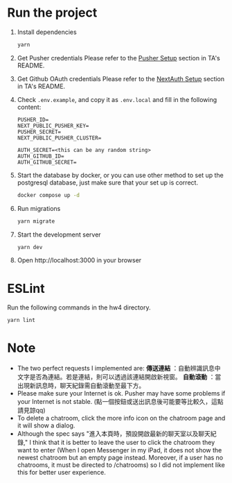 # Run the project

1. Install dependencies

   ```bash
   yarn
   ```
2. Get Pusher credentials
   Please refer to the [Pusher Setup]() section in TA's README.
3. Get Github OAuth credentials
   Please refer to the [NextAuth Setup](#nextauth-setup) section in TA's README.
4. Check `.env.example`, and copy it as `.env.local` and fill in the following content:

   ```text
   PUSHER_ID=
   NEXT_PUBLIC_PUSHER_KEY=
   PUSHER_SECRET=
   NEXT_PUBLIC_PUSHER_CLUSTER=

   AUTH_SECRET=<this can be any random string>
   AUTH_GITHUB_ID=
   AUTH_GITHUB_SECRET=
   ```
5. Start the database by docker, or you can use other method to set up the postgresql database, just make sure that your set up is correct.

   ```bash
   docker compose up -d
   ```
6. Run migrations

   ```bash
   yarn migrate
   ```
7. Start the development server

   ```bash
   yarn dev
   ```
8. Open http://localhost:3000 in your browser

# ESLint

Run the following commands in the hw4 directory.

```bash
yarn lint
```

# Note

* The two perfect requests I implemented are:
  **傳送連結** ：自動辨識訊息中文字是否為連結。若是連結，則可以透過該連結開啟新視窗。
  **自動滾動** ：當出現新訊息時，聊天紀錄需自動滾動至最下方。
* Please make sure your Internet is ok. Pusher may have some problems if your Internet is not stable. (點一個按鈕或送出訊息後可能要等比較久，這點請見諒qq)
* To delete a chatroom, click the more info icon on the chatroom page and it will show a dialog.
* Although the spec says "進入本頁時，預設開啟最新的聊天室以及聊天紀錄," I think that it is better to leave the user to click the chatroom they want to enter (When I open Messenger in my iPad, it does not show the newest chatroom but an empty page instead. Moreover, if a user has no chatrooms, it must be directed to /chatrooms) so I did not implement like this for better user experience.
